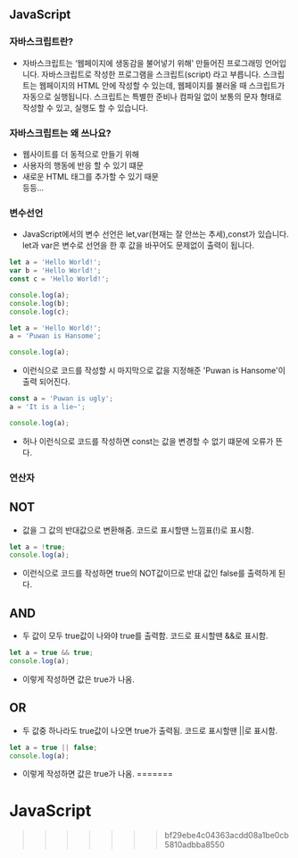## JavaScript

### 자바스크립트란?
- 자바스크립트는 ‘웹페이지에 생동감을 불어넣기 위해’ 만들어진 프로그래밍 언어입니다.
자바스크립트로 작성한 프로그램을 스크립트(script) 라고 부릅니다. 스크립트는 웹페이지의 HTML 안에 작성할 수 있는데, 웹페이지를 불러올 때 스크립트가 자동으로 실행됩니다.
스크립트는 특별한 준비나 컴파일 없이 보통의 문자 형태로 작성할 수 있고, 실행도 할 수 있습니다.

### 자바스크립트는 왜 쓰나요?
- 웹사이트를 더 동적으로 만들기 위해
- 사용자의 행동에 반응 할 수 있기 떄문
- 새로운 HTML 태그를 추가할 수 있기 때문   
등등...

### 변수선언
- JavaScript에서의 변수 선언은 let,var(현재는 잘 안쓰는 추세),const가 있습니다.   
let과 var은 변수로 선언을 한 후 값을 바꾸어도 문제없이 출력이 됩니다.
```javascript
let a = 'Hello World!';
var b = 'Hello World!';
const c = 'Hello World!';

console.log(a);
console.log(b);
console.log(c);
```

```javascript
let a = 'Hello World!';
a = 'Puwan is Hansome';

console.log(a);
```
- 이런식으로 코드를 작성할 시 마지막으로 값을 지정해준 'Puwan is Hansome'이 출력 되어진다.

```javascript
const a = 'Puwan is ugly';
a = 'It is a lie~';

console.log(a);
```
- 허나 이런식으로 코드를 작성하면 const는 값을 변경할 수 없기 떄문에 오류가 뜬다.

### 연산자
 ## NOT
 - 값을 그 값의 반대값으로 변환해줌. 코드로 표시할땐 느낌표(!)로 표시함.
```javascript
let a = !true;
console.log(a);
```
-  이런식으로 코드를 작성하면 true의 NOT값이므로 반대 값인 false를 출력하게 된다.
 ## AND
 - 두 값이 모두 true값이 나와야 true를 출력함. 코드로 표시할땐 &&로 표시함.

 ```javascript
 let a = true && true;
 console.log(a);
 ```
 - 이렇게 작성하면 값은 true가 나옴.

 ## OR
 - 두 값중 하나라도 true값이 나오면 true가 출력됨. 코드로 표시할땐 ||로 표시함.

 ```javascript
 let a = true || false;
 console.log(a);
 ```
 - 이렇게 작성하면 값은 true가 나옴.
=======
# JavaScript
>>>>>>> bf29ebe4c04363acdd08a1be0cb5810adbba8550
